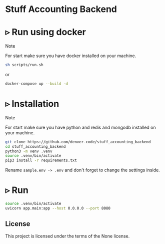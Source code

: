 # Stuff Accounting Backend
# ▹ Run using docker #
> [!NOTE]  
> For start make sure you have docker installed on your machine.
```bash
sh scripts/run.sh
```
or
``` bash
docker-compose up --build -d
```
# ▹ Installation #
> [!NOTE]  
> For start make sure you have python and redis and mongodb installed on your machine.
``` Bash
git clone https://github.com/denver-code/stuff_accounting_backend
cd stuff_accounting_backend
python3 -m venv .venv
source .venv/bin/activate
pip3 install -r requirements.txt
```   
Rename ```sample.env -> .env``` and don't forget to change the settings inside.

# ▹ Run #
``` Bash
source .venv/bin/activate
uvicorn app.main:app --host 0.0.0.0 --port 8080
```

## License

This project is licensed under the terms of the None license.
